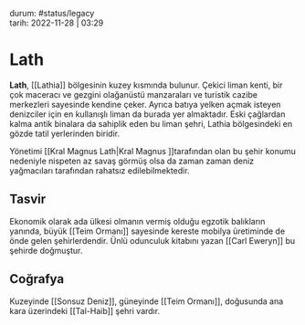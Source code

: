durum: #status/legacy   
tarih: 2022-11-28 | 03:29
# Lath
**Lath**, [[Lathia]] bölgesinin kuzey kısmında bulunur. Çekici liman kenti, bir çok maceracı ve gezgini olağanüstü manzaraları ve turistik cazibe merkezleri sayesinde kendine çeker. Ayrıca batıya yelken açmak isteyen denizciler için en kullanışlı liman da burada yer almaktadır. Eski çağlardan kalma antik binalara da sahiplik eden bu liman şehri, Lathia bölgesindeki en gözde tatil yerlerinden biridir.

Yönetimi [[Kral Magnus Lath|Kral Magnus ]]tarafından olan bu şehir konumu nedeniyle nispeten az savaş görmüş olsa da zaman zaman deniz yağmacıları tarafından rahatsız edilebilmektedir.
## Tasvir
Ekonomik olarak ada ülkesi olmanın vermiş olduğu egzotik balıkların yanında, büyük [[Teim Ormanı]] sayesinde kereste mobilya üretiminde de önde gelen şehirlerdendir. Ünlü odunculuk kitabını yazan [[Carl Eweryn]] bu şehirde doğmuştur.
## Coğrafya

Kuzeyinde [[Sonsuz Deniz]], güneyinde [[Teim Ormanı]], doğusunda ana kara üzerindeki [[Tal-Haib]] şehri vardır.
